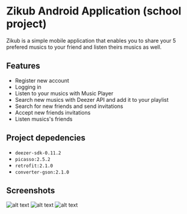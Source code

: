 # Zikub Android Application (school project)

Zikub is a simple mobile application that enables  you to share your 5 prefered musics to your friend
and listen theirs musics as well.


## Features
- Register new account
- Logging in
- Listen to your musics with Music Player
- Search new musics with Deezer API and add it to your playlist
- Search for new friends and send invitations
- Accept new friends invitations
- Listen musics's friends

## Project depedencies
- `deezer-sdk-0.11.2`
- `picasso:2.5.2`
- `retrofit:2.1.0`
- `converter-gson:2.1.0`

## Screenshots
![alt text](https://github.com/oyer24/Zikub/raw/master/screens/logging_screen.png "Logging screen")
![alt text](https://github.com/oyer24/Zikub/raw/master/screens/media_player.png "MediaPlayer screen")
![alt text](https://github.com/oyer24/Zikub/raw/master/screens/friend_list.png "Fiends list screen")
